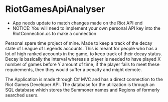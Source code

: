 # RiotGamesApiAnalyser
- App needs update to match changes made on the Riot API end 
- NOTICE: You will need to implement your own personal API key into the RiotConnection.cs to make a connection

Personal spare time project of mine.
Made to keep a track of the decay state of League of Legends accounts.
This is meant for people who has a lot of high ranked accounts in the game, to keep track of their decay status.
Decay is basically the interval whereas a player is needed to have played X number of games before Y amount of time, if the player fails to meet these requirements, then they would suffer a penalty and might demote.

The Application is made through C# MVC and has a direct connection to the Riot Games Developer API.
The database for the utilization is through an SQL database which stores the Summoner names and Regions of formerly searched users.

